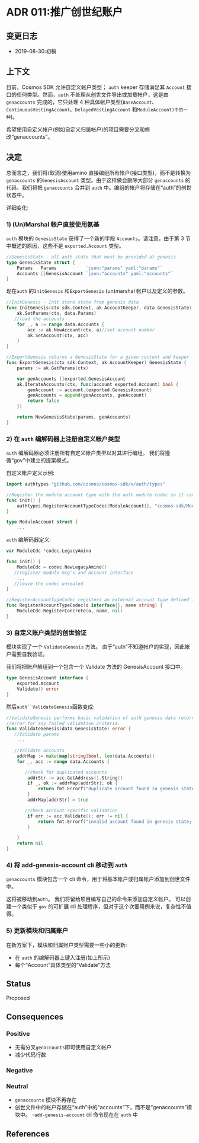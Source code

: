# ADR 011:推广创世纪账户

## 变更日志

- 2019-08-30:初稿

##  上下文

目前，Cosmos SDK 允许自定义帐户类型； `auth` keeper 存储满足其 `Account` 接口的任何类型。然而，`auth` 不处理从创世文件导出或加载帐户，这是由 `genaccounts` 完成的，它只处理 4 种具体帐户类型(`BaseAccount`、`ContinuousVestingAccount`、`DelayedVestingAccount` 和`ModuleAccount)中的一种`)。

希望使用自定义帐户(例如自定义归属帐户)的项目需要分叉和修改“genaccounts”。

## 决定

总而言之，我们将(取消)使用amino 直接编组所有帐户(接口类型)，而不是转换为`genaccounts` 的`GenesisAccount` 类型。由于这样做会删除大部分 `genaccounts` 的代码，我们将把 `genaccounts` 合并到 `auth` 中。编组的帐户将存储在“auth”的创世状态中。

详细变化:

### 1) (Un)Marshal 帐户直接使用氨基

`auth` 模块的 `GenesisState` 获得了一个新的字段 `Accounts`。请注意，由于第 3 节中概述的原因，这些不是 `exported.Account` 类型。

```go
//GenesisState - all auth state that must be provided at genesis
type GenesisState struct {
    Params   Params           `json:"params" yaml:"params"`
    Accounts []GenesisAccount `json:"accounts" yaml:"accounts"`
}
```

现在`auth` 的`InitGenesis` 和`ExportGenesis` (un)marshal 帐户以及定义的参数。 

```go
//InitGenesis - Init store state from genesis data
func InitGenesis(ctx sdk.Context, ak AccountKeeper, data GenesisState) {
    ak.SetParams(ctx, data.Params)
   //load the accounts
    for _, a := range data.Accounts {
        acc := ak.NewAccount(ctx, a)//set account number
        ak.SetAccount(ctx, acc)
    }
}

//ExportGenesis returns a GenesisState for a given context and keeper
func ExportGenesis(ctx sdk.Context, ak AccountKeeper) GenesisState {
    params := ak.GetParams(ctx)

    var genAccounts []exported.GenesisAccount
    ak.IterateAccounts(ctx, func(account exported.Account) bool {
        genAccount := account.(exported.GenesisAccount)
        genAccounts = append(genAccounts, genAccount)
        return false
    })

    return NewGenesisState(params, genAccounts)
}
```

### 2) 在 `auth` 编解码器上注册自定义帐户类型

`auth` 编解码器必须注册所有自定义帐户类型以对其进行编组。 我们将遵循“gov”中建立的提案模式。

自定义帐户定义示例:

```go
import authtypes "github.com/cosmos/cosmos-sdk/x/auth/types"

//Register the module account type with the auth module codec so it can decode module accounts stored in a genesis file
func init() {
    authtypes.RegisterAccountTypeCodec(ModuleAccount{}, "cosmos-sdk/ModuleAccount")
}

type ModuleAccount struct {
    ...
```

`auth` 编解码器定义: 

```go
var ModuleCdc *codec.LegacyAmino

func init() {
    ModuleCdc = codec.NewLegacyAmino()
   //register module msg's and Account interface
    ...
   //leave the codec unsealed
}

//RegisterAccountTypeCodec registers an external account type defined in another module for the internal ModuleCdc.
func RegisterAccountTypeCodec(o interface{}, name string) {
    ModuleCdc.RegisterConcrete(o, name, nil)
}
```

### 3) 自定义账户类型的创世验证

模块实现了一个 `ValidateGenesis` 方法。 由于“auth”不知道帐户的实现，因此帐户需要自我验证。

我们将把账户解组到一个包含一个 Validate 方法的 GenesisAccount 接口中。 

```go
type GenesisAccount interface {
    exported.Account
    Validate() error
}
```

然后`auth``ValidateGenesis`函数变成:

```go
//ValidateGenesis performs basic validation of auth genesis data returning an
//error for any failed validation criteria.
func ValidateGenesis(data GenesisState) error {
   //Validate params
    ...

   //Validate accounts
    addrMap := make(map[string]bool, len(data.Accounts))
    for _, acc := range data.Accounts {

       //check for duplicated accounts
        addrStr := acc.GetAddress().String()
        if _, ok := addrMap[addrStr]; ok {
            return fmt.Errorf("duplicate account found in genesis state; address: %s", addrStr)
        }
        addrMap[addrStr] = true

       //check account specific validation
        if err := acc.Validate(); err != nil {
            return fmt.Errorf("invalid account found in genesis state; address: %s, error: %s", addrStr, err.Error())
        }

    }
    return nil
}
```

### 4) 将 add-genesis-account cli 移动到 `auth`

`genaccounts` 模块包含一个 cli 命令，用于将基本帐户或归属帐户添加到创世文件中。

这将被移动到`auth`。 我们将留给项目编写自己的命令来添加自定义帐户。 可以创建一个类似于 `gov` 的可扩展 cli 处理程序，但对于这个次要用例来说，复杂性不值得。

### 5) 更新模块和归属账户

在新方案下，模块和归属账户类型需要一些小的更新:

- 在 `auth` 的编解码器上键入注册(如上所示)
- 每个“Account”具体类型的“Validate”方法 

## Status

Proposed

## Consequences

### Positive

- 无需分叉`genaccounts`即可使用自定义帐户
- 减少代码行数 

### Negative

### Neutral

- `genaccounts` 模块不再存在
- 创世文件中的帐户存储在“auth”中的“accounts”下，而不是“genaccounts”模块中。
-`add-genesis-account` cli 命令现在在 `auth` 中 

## References
